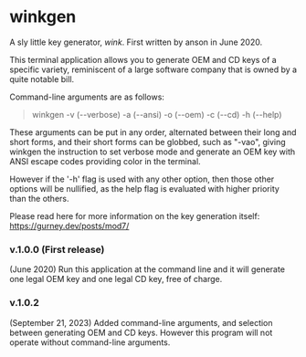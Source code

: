 # winkgen

A sly little key generator, *wink*.
First written by anson in June 2020.

This terminal application allows you to generate
OEM and CD keys of a specific variety, reminiscent
of a large software company that is owned by a 
quite notable bill.

Command-line arguments are as follows:
> winkgen -v (--verbose) -a (--ansi) -o (--oem) -c (--cd) -h (--help)

These arguments can be put in any order, alternated
between their long and short forms, and their short
forms can be globbed, such as "-vao", giving winkgen
the instruction to set verbose mode and generate an
OEM key with ANSI escape codes providing color in the
terminal.

However if the '-h' flag is used with any other
option, then those other options will be nullified,
as the help flag is evaluated with higher priority
than the others.

Please read here for more information on the key
generation itself:
https://gurney.dev/posts/mod7/


### v.1.0.0 (First release)

(June 2020)
Run this application at the command line and it
will generate one legal OEM key and one legal CD key,
free of charge.

### v.1.0.2

(September 21, 2023)
Added command-line arguments, and selection between
generating OEM and CD keys. However this program will
not operate without command-line arguments.
